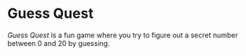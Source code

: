 # Guess Quest

_Guess Quest_ is a fun game where you try to figure out a secret number between 0 and 20 by guessing.

